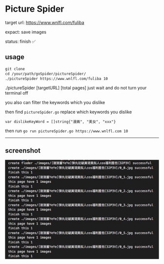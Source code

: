 # Picture Spider

target url: https://www.wnlfl.com/fuliba

expact: save images

status: finish ✅

## usage

```
git clone
cd /your/path/goSpider/pictureSpider/
./pictureSpider https://www.wnlfl.com/fuliba 10
```

./pictureSpider [targetURL] [total pages]
just wait and do not turn your terminal off

you also can filter the keywords which you dislike

then find `pictureSpider.go` replace which keywords you dislike
```
var dislikeKeyWord = []string{"漫画", "美女", "xxx"}
```
then run ```go run pictureSpider.go https://www.wnlfl.com 10```

<hr />

## screenshot

<img src="https://github.com/zmisgod/goSpider/blob/master/demo/run.png">